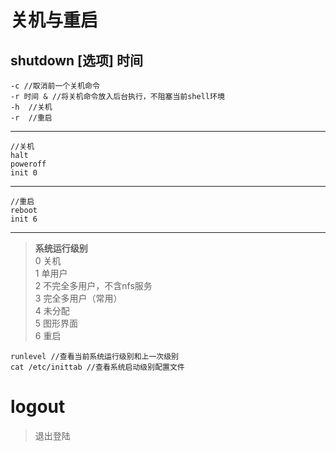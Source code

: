 # 关机与重启

## shutdown [选项] 时间
	-c //取消前一个关机命令
	-r 时间 & //将关机命令放入后台执行，不阻塞当前shell环境
	-h	//关机
	-r	//重启
	
---
	//关机
	halt
	poweroff
	init 0

---

	//重启
	reboot
	init 6
	
---

>  **系统运行级别**  
> 0	关机  
> 1	单用户  
> 2	不完全多用户，不含nfs服务  
> 3	完全多用户（常用）  
> 4	未分配  
> 5	图形界面  
> 6	重启
	
	runlevel //查看当前系统运行级别和上一次级别
	cat /etc/inittab //查看系统启动级别配置文件
	
# logout
>退出登陆
	